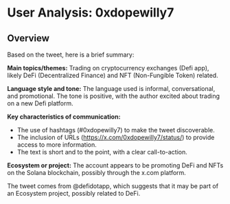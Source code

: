 # User Analysis: 0xdopewilly7

## Overview

Based on the tweet, here is a brief summary:

**Main topics/themes:** Trading on cryptocurrency exchanges (Defi app), likely DeFi (Decentralized Finance) and NFT (Non-Fungible Token) related.

**Language style and tone:** The language used is informal, conversational, and promotional. The tone is positive, with the author excited about trading on a new Defi platform.

**Key characteristics of communication:**

* The use of hashtags (#0xdopewilly7) to make the tweet discoverable.
* The inclusion of URLs (https://x.com/0xdopewilly7/status/) to provide access to more information.
* The text is short and to the point, with a clear call-to-action.

**Ecosystem or project:** The account appears to be promoting DeFi and NFTs on the Solana blockchain, possibly through the x.com platform.

The tweet comes from @defidotapp, which suggests that it may be part of an Ecosystem project, possibly related to DeFi.